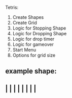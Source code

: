 Tetris:
1. Create Shapes
2. Create Grid
3. Logic for Stopping Shape
4. Logic for Dropping Shape
5. Logic for drop timer
6. Logic for gameover
7. Start Menu
8. Options for grid size


example shape:
----
|  |
|  |
|  |
|  |
----
